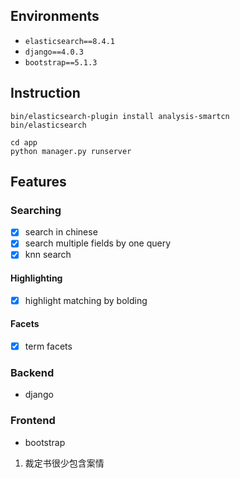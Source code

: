 ## Environments
- `elasticsearch==8.4.1`
- `django==4.0.3`
- `bootstrap==5.1.3`

## Instruction
```
bin/elasticsearch-plugin install analysis-smartcn
bin/elasticsearch

cd app
python manager.py runserver
```

## Features
### Searching
- [x] search in chinese
- [x] search multiple fields by one query
- [x] knn search
#### Highlighting
- [x] highlight matching by bolding
#### Facets
- [x] term facets
### Backend
- django
### Frontend
- bootstrap


1. 裁定书很少包含案情